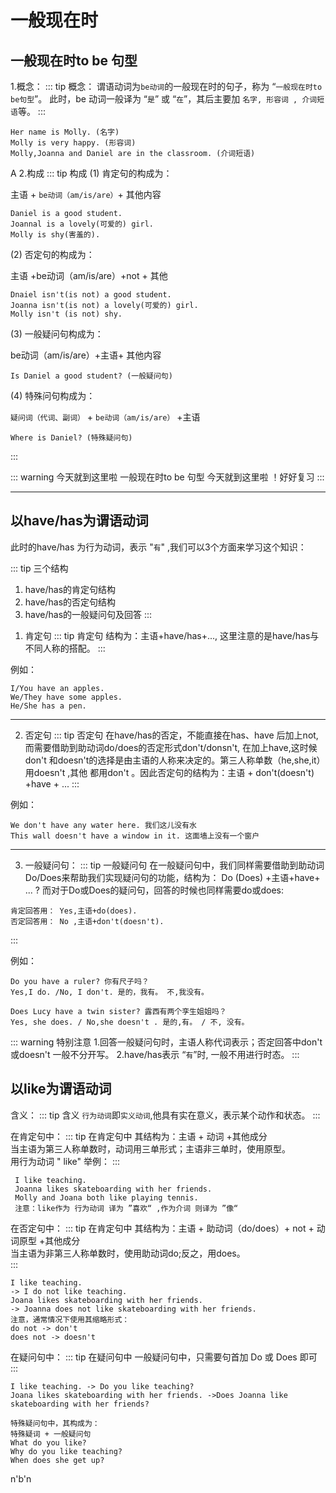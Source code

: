 # 一般现在时

## 一般现在时to be 句型

1.概念：
::: tip 概念：
谓语动词为`be动词`的一般现在时的句子，称为 “`一般现在时to be句型`”。 此时，be 动词一般译为 “`是`” 或 “`在`”，其后主要加 `名字, 形容词 , 介词短语`等。
:::

```
Her name is Molly. (名字)
Molly is very happy. (形容词)
Molly,Joanna and Daniel are in the classroom. (介词短语)
```
A
2.构成
::: tip 构成
(1) 肯定句的构成为：

主语 + `be动词（am/is/are）`+ 其他内容

```
Daniel is a good student.
Joannal is a lovely(可爱的) girl.
Molly is shy(害羞的).
```

(2) 否定句的构成为：

主语 +be动词（am/is/are）+not + 其他

```
Dnaiel isn't(is not) a good student.
Joanna isn't(is not) a lovely(可爱的) girl.
Molly isn't (is not) shy.
```

(3) 一般疑问句构成为：

be动词（am/is/are）+主语+ 其他内容

```
Is Daniel a good student? (一般疑问句)
```


(4) 特殊问句构成为：

`疑问词（代词、副词）` + `be动词（am/is/are）` +主语

```
Where is Daniel? (特殊疑问句)
```
:::


::: warning 今天就到这里啦
一般现在时to be 句型 今天就到这里啦 ！好好复习
:::

---
## 以have/has为谓语动词

此时的have/has 为行为动词，表示 "`有`" ,我们可以3个方面来学习这个知识：

::: tip 三个结构
1. have/has的肯定句结构
2. have/has的否定句结构
3. have/has的一般疑问句及回答
:::

1) 肯定句
::: tip 肯定句
结构为：主语+have/has+..., 这里注意的是have/has与不同人称的搭配。
:::

例如：
```
I/You have an apples.
We/They have some apples.
He/She has a pen.
```
---

2) 否定句
::: tip 否定句
在have/has的否定，不能直接在has、have 后加上not,而需要借助到助动词do/does的否定形式don't/donsn't,
在加上have,这时候don't 和doesn't的选择是由主语的人称来决定的。第三人称单数（he,she,it）用doesn't ,其他
都用don't 。因此否定句的结构为：主语 + don't(doesn't) +have + ...
:::

例如：
```
We don't have any water here. 我们这儿没有水
This wall doesn't have a window in it. 这面墙上没有一个窗户
```

---

3) 一般疑问句：
::: tip 一般疑问句
在一般疑问句中，我们同样需要借助到助动词Do/Does来帮助我们实现疑问句的功能，结构为：
Do (Does) +主语+have+ ... ?
而对于Do或Does的疑问句，回答的时候也同样需要do或does:
```
肯定回答用： Yes,主语+do(does).
否定回答用： No ,主语+don't(doesn't).
```
:::

例如：
```
Do you have a ruler? 你有尺子吗？
Yes,I do. /No, I don't. 是的，我有。 不,我没有。

Does Lucy have a twin sister? 露西有两个孪生姐姐吗？ 
Yes, she does. / No,she doesn't . 是的,有。 / 不, 没有。
```

::: warning 特别注意
1.回答一般疑问句时，主语人称代词表示；否定回答中don't或doesn't 一般不分开写。
2.have/has表示 “`有`”时, 一般不用进行时态。
:::

## 以like为谓语动词
含义：
::: tip 含义
`行为动词`即`实义动词`,他具有实在意义，表示某个动作和状态。
:::

在肯定句中：
::: tip 在肯定句中
其结构为：主语 + 动词 +其他成分 <br>
当主语为第三人称单数时，动词用三单形式；主语非三单时，使用原型。<br>
用行为动词 " like" 举例：
:::
```
 I like teaching.
 Joanna likes skateboarding with her friends.
 Molly and Joana both like playing tennis.
 注意：like作为 行为动词 译为 ”喜欢“ ,作为介词 则译为 ”像“
```

在否定句中：
::: tip 在肯定句中
其结构为：主语 + 助动词（do/does）+ not + 动词原型 +其他成分 <br>
当主语为非第三人称单数时，使用助动词do;反之，用does。<br>
:::
```
I like teaching.
-> I do not like teaching.
Joana likes skateboarding with her friends.
-> Joanna does not like skateboarding with her friends.
注意，通常情况下使用其缩略形式：
do not -> don't
does not -> doesn't
```

在疑问句中：
::: tip 在疑问句中
一般疑问句中，只需要句首加 Do 或 Does 即可
:::
```
I like teaching. -> Do you like teaching?
Joana likes skateboarding with her friends. ->Does Joanna like skateboarding with her friends?

特殊疑问句中，其构成为：
特殊疑词 + 一般疑问句
What do you like?
Why do you like teaching?
When does she get up? 
```
n'b'n

